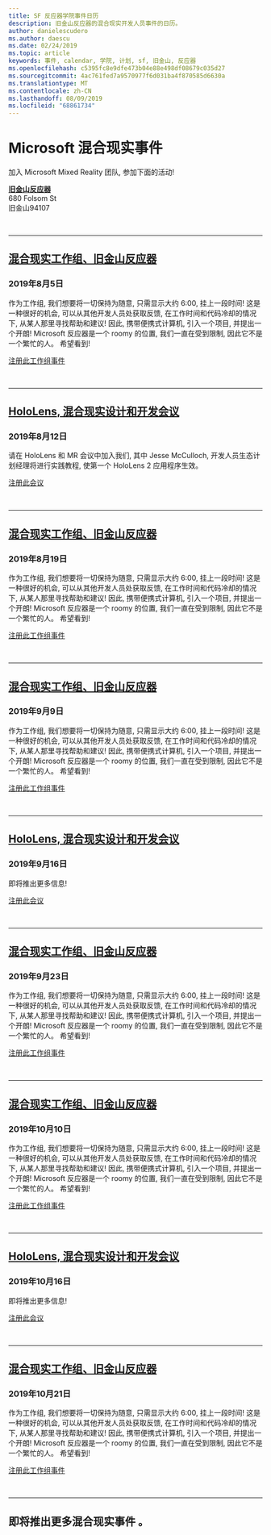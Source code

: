 ```yaml
---
title: SF 反应器学院事件日历
description: 旧金山反应器的混合现实开发人员事件的日历。
author: danielescudero
ms.author: daescu
ms.date: 02/24/2019
ms.topic: article
keywords: 事件, calendar, 学院, 计划, sf, 旧金山, 反应器
ms.openlocfilehash: c5395fc8e9dfe473b04e88e498df08679c035d27
ms.sourcegitcommit: 4ac761fed7a9570977f6d031ba4f870585d6630a
ms.translationtype: MT
ms.contentlocale: zh-CN
ms.lasthandoff: 08/09/2019
ms.locfileid: "68861734"
---
```

# <a name="microsoft-mixed-reality-events"></a>Microsoft 混合现实事件

加入 Microsoft Mixed Reality 团队, 参加下面的活动!

**[旧金山反应器](https://developer.microsoft.com/reactor/#ReactorSF)**<br>
680 Folsom St<br>
旧金山94107

<br>

---


## <a name="mixed-reality-workgroup-san-francisco-reactorhttpsemea01safelinksprotectionoutlookcomurlhttps3a2f2fwwwmeetupcom2fhololens-mr2fdata027c017cdaescu40microsoftcom7ca8ddee063b7949a9992308d6903e62b07c72f988bf86f141af91ab2d7cd011db477c17c07c636854994961124360sdataymnaaiwvxij700mo9gj2boz4w82bgkdjdhijhytfczcfu3dreserved0"></a>[混合现实工作组、旧金山反应器](https://emea01.safelinks.protection.outlook.com/?url=https%3A%2F%2Fwww.meetup.com%2Fhololens-mr%2F&data=02%7C01%7Cdaescu%40microsoft.com%7Ca8ddee063b7949a9992308d6903e62b0%7C72f988bf86f141af91ab2d7cd011db47%7C1%7C0%7C636854994961124360&sdata=YmnAAiWVxIJ700mO9gj%2BOz4W8%2BgKDjDhiJhYtfCzCFU%3D&reserved=0)
### <a name="august-5-2019"></a>2019年8月5日
作为工作组, 我们想要将一切保持为随意, 只需显示大约 6:00, 挂上一段时间! 这是一种很好的机会, 可以从其他开发人员处获取反馈, 在工作时间和代码冷却的情况下, 从某人那里寻找帮助和建议! 因此, 携带便携式计算机, 引入一个项目, 并提出一个开朗! Microsoft 反应器是一个 roomy 的位置, 我们一直在受到限制, 因此它不是一个繁忙的人。 希望看到!

[注册此工作组事件](https://emea01.safelinks.protection.outlook.com/?url=https%3A%2F%2Fwww.meetup.com%2Fhololens-mr%2F&data=02%7C01%7Cdaescu%40microsoft.com%7Ca8ddee063b7949a9992308d6903e62b0%7C72f988bf86f141af91ab2d7cd011db47%7C1%7C0%7C636854994961124360&sdata=YmnAAiWVxIJ700mO9gj%2BOz4W8%2BgKDjDhiJhYtfCzCFU%3D&reserved=0)

<br>

---


## <a name="hololens-mixed-reality-design-and-development-meetuphttpswwwmeetupcomhololens-mrevents263232210"></a>[HoloLens, 混合现实设计和开发会议](https://www.meetup.com/hololens-mr/events/263232210/)
### <a name="august-12-2019"></a>2019年8月12日
请在 HoloLens 和 MR 会议中加入我们, 其中 Jesse McCulloch, 开发人员生态计划经理将进行实践教程, 使第一个 HoloLens 2 应用程序生效。

[注册此会议](https://www.meetup.com/hololens-mr/events/263232210/)

<br>

---


## <a name="mixed-reality-workgroup-san-francisco-reactorhttpsemea01safelinksprotectionoutlookcomurlhttps3a2f2fwwwmeetupcom2fhololens-mr2fdata027c017cdaescu40microsoftcom7ca8ddee063b7949a9992308d6903e62b07c72f988bf86f141af91ab2d7cd011db477c17c07c636854994961124360sdataymnaaiwvxij700mo9gj2boz4w82bgkdjdhijhytfczcfu3dreserved0"></a>[混合现实工作组、旧金山反应器](https://emea01.safelinks.protection.outlook.com/?url=https%3A%2F%2Fwww.meetup.com%2Fhololens-mr%2F&data=02%7C01%7Cdaescu%40microsoft.com%7Ca8ddee063b7949a9992308d6903e62b0%7C72f988bf86f141af91ab2d7cd011db47%7C1%7C0%7C636854994961124360&sdata=YmnAAiWVxIJ700mO9gj%2BOz4W8%2BgKDjDhiJhYtfCzCFU%3D&reserved=0)
### <a name="august-19-2019"></a>2019年8月19日
作为工作组, 我们想要将一切保持为随意, 只需显示大约 6:00, 挂上一段时间! 这是一种很好的机会, 可以从其他开发人员处获取反馈, 在工作时间和代码冷却的情况下, 从某人那里寻找帮助和建议! 因此, 携带便携式计算机, 引入一个项目, 并提出一个开朗! Microsoft 反应器是一个 roomy 的位置, 我们一直在受到限制, 因此它不是一个繁忙的人。 希望看到!

[注册此工作组事件](https://emea01.safelinks.protection.outlook.com/?url=https%3A%2F%2Fwww.meetup.com%2Fhololens-mr%2F&data=02%7C01%7Cdaescu%40microsoft.com%7Ca8ddee063b7949a9992308d6903e62b0%7C72f988bf86f141af91ab2d7cd011db47%7C1%7C0%7C636854994961124360&sdata=YmnAAiWVxIJ700mO9gj%2BOz4W8%2BgKDjDhiJhYtfCzCFU%3D&reserved=0)

<br>

---


## <a name="mixed-reality-workgroup-san-francisco-reactorhttpsemea01safelinksprotectionoutlookcomurlhttps3a2f2fwwwmeetupcom2fhololens-mr2fdata027c017cdaescu40microsoftcom7ca8ddee063b7949a9992308d6903e62b07c72f988bf86f141af91ab2d7cd011db477c17c07c636854994961124360sdataymnaaiwvxij700mo9gj2boz4w82bgkdjdhijhytfczcfu3dreserved0"></a>[混合现实工作组、旧金山反应器](https://emea01.safelinks.protection.outlook.com/?url=https%3A%2F%2Fwww.meetup.com%2Fhololens-mr%2F&data=02%7C01%7Cdaescu%40microsoft.com%7Ca8ddee063b7949a9992308d6903e62b0%7C72f988bf86f141af91ab2d7cd011db47%7C1%7C0%7C636854994961124360&sdata=YmnAAiWVxIJ700mO9gj%2BOz4W8%2BgKDjDhiJhYtfCzCFU%3D&reserved=0)
### <a name="september-9-2019"></a>2019年9月9日
作为工作组, 我们想要将一切保持为随意, 只需显示大约 6:00, 挂上一段时间! 这是一种很好的机会, 可以从其他开发人员处获取反馈, 在工作时间和代码冷却的情况下, 从某人那里寻找帮助和建议! 因此, 携带便携式计算机, 引入一个项目, 并提出一个开朗! Microsoft 反应器是一个 roomy 的位置, 我们一直在受到限制, 因此它不是一个繁忙的人。 希望看到!

[注册此工作组事件](https://emea01.safelinks.protection.outlook.com/?url=https%3A%2F%2Fwww.meetup.com%2Fhololens-mr%2F&data=02%7C01%7Cdaescu%40microsoft.com%7Ca8ddee063b7949a9992308d6903e62b0%7C72f988bf86f141af91ab2d7cd011db47%7C1%7C0%7C636854994961124360&sdata=YmnAAiWVxIJ700mO9gj%2BOz4W8%2BgKDjDhiJhYtfCzCFU%3D&reserved=0)

<br>

---


## <a name="hololens-mixed-reality-design-and-development-meetuphttpswwwmeetupcomhololens-mr"></a>[HoloLens, 混合现实设计和开发会议](https://www.meetup.com/hololens-mr/)
### <a name="september-16-2019"></a>2019年9月16日
即将推出更多信息!

[注册此会议](https://www.meetup.com/hololens-mr/)

<br>

---


## <a name="mixed-reality-workgroup-san-francisco-reactorhttpsemea01safelinksprotectionoutlookcomurlhttps3a2f2fwwwmeetupcom2fhololens-mr2fdata027c017cdaescu40microsoftcom7ca8ddee063b7949a9992308d6903e62b07c72f988bf86f141af91ab2d7cd011db477c17c07c636854994961124360sdataymnaaiwvxij700mo9gj2boz4w82bgkdjdhijhytfczcfu3dreserved0"></a>[混合现实工作组、旧金山反应器](https://emea01.safelinks.protection.outlook.com/?url=https%3A%2F%2Fwww.meetup.com%2Fhololens-mr%2F&data=02%7C01%7Cdaescu%40microsoft.com%7Ca8ddee063b7949a9992308d6903e62b0%7C72f988bf86f141af91ab2d7cd011db47%7C1%7C0%7C636854994961124360&sdata=YmnAAiWVxIJ700mO9gj%2BOz4W8%2BgKDjDhiJhYtfCzCFU%3D&reserved=0)
### <a name="september-23-2019"></a>2019年9月23日
作为工作组, 我们想要将一切保持为随意, 只需显示大约 6:00, 挂上一段时间! 这是一种很好的机会, 可以从其他开发人员处获取反馈, 在工作时间和代码冷却的情况下, 从某人那里寻找帮助和建议! 因此, 携带便携式计算机, 引入一个项目, 并提出一个开朗! Microsoft 反应器是一个 roomy 的位置, 我们一直在受到限制, 因此它不是一个繁忙的人。 希望看到!

[注册此工作组事件](https://emea01.safelinks.protection.outlook.com/?url=https%3A%2F%2Fwww.meetup.com%2Fhololens-mr%2F&data=02%7C01%7Cdaescu%40microsoft.com%7Ca8ddee063b7949a9992308d6903e62b0%7C72f988bf86f141af91ab2d7cd011db47%7C1%7C0%7C636854994961124360&sdata=YmnAAiWVxIJ700mO9gj%2BOz4W8%2BgKDjDhiJhYtfCzCFU%3D&reserved=0)

<br>

---


## <a name="mixed-reality-workgroup-san-francisco-reactorhttpsemea01safelinksprotectionoutlookcomurlhttps3a2f2fwwwmeetupcom2fhololens-mr2fdata027c017cdaescu40microsoftcom7ca8ddee063b7949a9992308d6903e62b07c72f988bf86f141af91ab2d7cd011db477c17c07c636854994961124360sdataymnaaiwvxij700mo9gj2boz4w82bgkdjdhijhytfczcfu3dreserved0"></a>[混合现实工作组、旧金山反应器](https://emea01.safelinks.protection.outlook.com/?url=https%3A%2F%2Fwww.meetup.com%2Fhololens-mr%2F&data=02%7C01%7Cdaescu%40microsoft.com%7Ca8ddee063b7949a9992308d6903e62b0%7C72f988bf86f141af91ab2d7cd011db47%7C1%7C0%7C636854994961124360&sdata=YmnAAiWVxIJ700mO9gj%2BOz4W8%2BgKDjDhiJhYtfCzCFU%3D&reserved=0)
### <a name="october-10-2019"></a>2019年10月10日
作为工作组, 我们想要将一切保持为随意, 只需显示大约 6:00, 挂上一段时间! 这是一种很好的机会, 可以从其他开发人员处获取反馈, 在工作时间和代码冷却的情况下, 从某人那里寻找帮助和建议! 因此, 携带便携式计算机, 引入一个项目, 并提出一个开朗! Microsoft 反应器是一个 roomy 的位置, 我们一直在受到限制, 因此它不是一个繁忙的人。 希望看到!

[注册此工作组事件](https://emea01.safelinks.protection.outlook.com/?url=https%3A%2F%2Fwww.meetup.com%2Fhololens-mr%2F&data=02%7C01%7Cdaescu%40microsoft.com%7Ca8ddee063b7949a9992308d6903e62b0%7C72f988bf86f141af91ab2d7cd011db47%7C1%7C0%7C636854994961124360&sdata=YmnAAiWVxIJ700mO9gj%2BOz4W8%2BgKDjDhiJhYtfCzCFU%3D&reserved=0)

<br>

---


## <a name="hololens-mixed-reality-design-and-development-meetuphttpswwwmeetupcomhololens-mr"></a>[HoloLens, 混合现实设计和开发会议](https://www.meetup.com/hololens-mr/)
### <a name="october-16-2019"></a>2019年10月16日
即将推出更多信息!

[注册此会议](https://www.meetup.com/hololens-mr/)

<br>

---

## <a name="mixed-reality-workgroup-san-francisco-reactorhttpsemea01safelinksprotectionoutlookcomurlhttps3a2f2fwwwmeetupcom2fhololens-mr2fdata027c017cdaescu40microsoftcom7ca8ddee063b7949a9992308d6903e62b07c72f988bf86f141af91ab2d7cd011db477c17c07c636854994961124360sdataymnaaiwvxij700mo9gj2boz4w82bgkdjdhijhytfczcfu3dreserved0"></a>[混合现实工作组、旧金山反应器](https://emea01.safelinks.protection.outlook.com/?url=https%3A%2F%2Fwww.meetup.com%2Fhololens-mr%2F&data=02%7C01%7Cdaescu%40microsoft.com%7Ca8ddee063b7949a9992308d6903e62b0%7C72f988bf86f141af91ab2d7cd011db47%7C1%7C0%7C636854994961124360&sdata=YmnAAiWVxIJ700mO9gj%2BOz4W8%2BgKDjDhiJhYtfCzCFU%3D&reserved=0)
### <a name="october-21-2019"></a>2019年10月21日
作为工作组, 我们想要将一切保持为随意, 只需显示大约 6:00, 挂上一段时间! 这是一种很好的机会, 可以从其他开发人员处获取反馈, 在工作时间和代码冷却的情况下, 从某人那里寻找帮助和建议! 因此, 携带便携式计算机, 引入一个项目, 并提出一个开朗! Microsoft 反应器是一个 roomy 的位置, 我们一直在受到限制, 因此它不是一个繁忙的人。 希望看到!

[注册此工作组事件](https://emea01.safelinks.protection.outlook.com/?url=https%3A%2F%2Fwww.meetup.com%2Fhololens-mr%2F&data=02%7C01%7Cdaescu%40microsoft.com%7Ca8ddee063b7949a9992308d6903e62b0%7C72f988bf86f141af91ab2d7cd011db47%7C1%7C0%7C636854994961124360&sdata=YmnAAiWVxIJ700mO9gj%2BOz4W8%2BgKDjDhiJhYtfCzCFU%3D&reserved=0)

<br>

---

## <a name="more-mixed-reality-events-coming-soon"></a>即将推出更多混合现实事件 。
